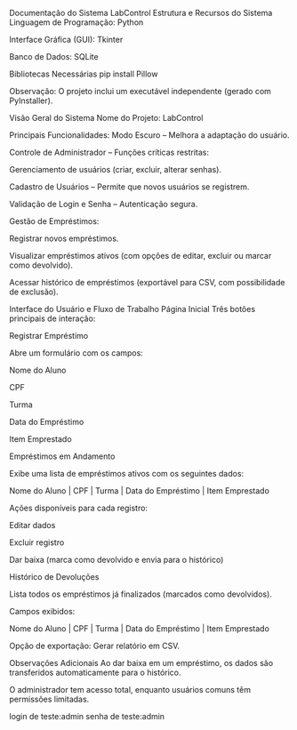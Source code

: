 Documentação do Sistema LabControl
Estrutura e Recursos do Sistema
Linguagem de Programação: Python

Interface Gráfica (GUI): Tkinter

Banco de Dados: SQLite

Bibliotecas Necessárias
pip install Pillow

Observação:
O projeto inclui um executável independente (gerado com PyInstaller).

Visão Geral do Sistema
Nome do Projeto: LabControl

Principais Funcionalidades:
Modo Escuro – Melhora a adaptação do usuário.

Controle de Administrador – Funções críticas restritas:

Gerenciamento de usuários (criar, excluir, alterar senhas).

Cadastro de Usuários – Permite que novos usuários se registrem.

Validação de Login e Senha – Autenticação segura.

Gestão de Empréstimos:

Registrar novos empréstimos.

Visualizar empréstimos ativos (com opções de editar, excluir ou marcar como devolvido).

Acessar histórico de empréstimos (exportável para CSV, com possibilidade de exclusão).

Interface do Usuário e Fluxo de Trabalho
Página Inicial
Três botões principais de interação:

Registrar Empréstimo

Abre um formulário com os campos:

Nome do Aluno

CPF

Turma

Data do Empréstimo

Item Emprestado

Empréstimos em Andamento

Exibe uma lista de empréstimos ativos com os seguintes dados:

Nome do Aluno | CPF | Turma | Data do Empréstimo | Item Emprestado

Ações disponíveis para cada registro:

Editar dados

Excluir registro

Dar baixa (marca como devolvido e envia para o histórico)

Histórico de Devoluções

Lista todos os empréstimos já finalizados (marcados como devolvidos).

Campos exibidos:

Nome do Aluno | CPF | Turma | Data do Empréstimo | Item Emprestado

Opção de exportação: Gerar relatório em CSV.

Observações Adicionais
Ao dar baixa em um empréstimo, os dados são transferidos automaticamente para o histórico.

O administrador tem acesso total, enquanto usuários comuns têm permissões limitadas.

login de teste:admin
senha de teste:admin